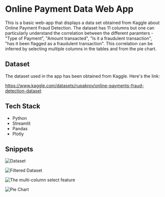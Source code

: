 # Online Payment Data Web App

This is a basic web-app that displays a data set obtained from Kaggle about Online Payment Fraud Detection. The dataset has 11 columns but one can particularly understand the correlation between the different paramters - "Type of Payment", "Amount transacted", "Is it a fraudulent transaction", "has it been flagged as a fraudulent transaction". This correlation can be inferred by selecting multiple columns in the tables and from the pie chart.


## Dataset
The dataset used in the app has been obtained from Kaggle. Here's the link:

https://www.kaggle.com/datasets/rupakroy/online-payments-fraud-detection-dataset

## Tech Stack
- Python
- Streamlit
- Pandas
- Plotly


## Snippets
 
![Dataset](https://user-images.githubusercontent.com/90133084/210760317-cb891c8b-f20d-445d-bb97-d290f3280756.JPG)

![Filtered Dataset](https://user-images.githubusercontent.com/90133084/210760382-570f34cd-fb54-41df-a637-a35cfbdaecce.JPG)

![The multi-column select feature](https://user-images.githubusercontent.com/90133084/210760450-3c0f4222-d90b-41e5-8f99-fcf804b892e8.JPG)

![Pie Chart](https://user-images.githubusercontent.com/90133084/210760571-32e87500-3826-46da-93c5-ad40bb734d3f.JPG)




